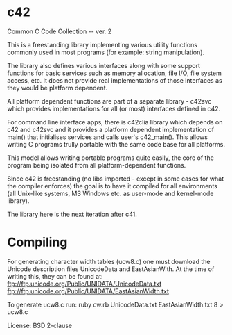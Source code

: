 c42
===

Common C Code Collection -- ver. 2

This is a freestanding library implementing various utility functions commonly
used in most programs (for example: string manipulation).

The library also defines various interfaces along with some support functions
for basic services such as memory allocation, file I/O, file system access, 
etc. It does not provide real implementations of those interfaces as they would
be platform dependent.

All platform dependent functions are part of a separate library - c42svc which
provides implementations for all (or most) interfaces defined in c42.

For command line interface apps, there is c42clia library which depends on c42
and c42svc and it provides a platform dependent implementation of main() that
initialises services and calls user's c42_main(). This allows writing C programs
trully portable with the same code base for all platforms.

This model allows writing portable programs quite easily, the core of the 
program being isolated from all platform-dependent functions.

Since c42 is freestanding (no libs imported - except in some cases for what
the compiler enforces) the goal is to have it compiled for all environments
(all Unix-like systems, MS Windows etc. as user-mode and kernel-mode library).

The library here is the next iteration after c41.

Compiling
====
For generating character width tables (ucw8.c) one must download the Unicode
description files UnicodeData and EastAsianWith. At the time of writing this,
they can be found at:
ftp://ftp.unicode.org/Public/UNIDATA/UnicodeData.txt
ftp://ftp.unicode.org/Public/UNIDATA/EastAsianWidth.txt

To generate ucw8.c run:
  ruby cw.rb UnicodeData.txt EastAsianWidth.txt 8 > ucw8.c

License: BSD 2-clause
